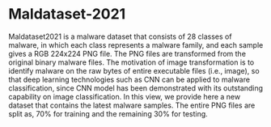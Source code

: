 # Maldataset-2021
Maldataset2021 is a malware dataset that consists of 28 classes of malware, in which each class represents a malware family, and each sample gives a RGB 224x224 PNG file. The PNG files are transformed from the original binary malware files. The motivation of image transformation is to identify malware on the raw bytes of entire executable files (i.e., image), so that deep learning technologies such as CNN can be applied to malware classification, since CNN model has been demonstrated with its outstanding capability on image classification. In this view, we provide here a new dataset that contains the latest malware samples. The entire PNG files are split as, 70% for training and the remaining 30% for testing.
